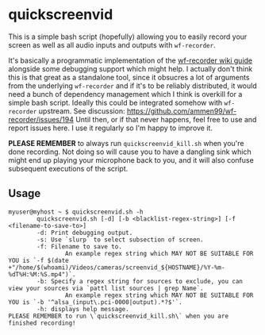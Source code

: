 # quickscreenvid

This is a simple bash script (hopefully) allowing you to easily record your screen as well as all audio inputs and outputs with `wf-recorder`.

It's basically a programmatic implementation of the [wf-recorder wiki guide](https://github.com/ammen99/wf-recorder/wiki#recording-both-mic-input-and-application-sounds) alongside some debugging support which might help.
I actually don't think this is that great as a standalone tool, since it obsucres a lot of arguments from the underlying `wf-recorder` and if it's to be reliably distributed, it would need a bunch of dependency management which I think is overkill for a simple bash script.
Ideally this could be integrated somehow with `wf-recorder` upstream.
See discussion: https://github.com/ammen99/wf-recorder/issues/194
Until then, or if that never happens, feel free to use and report issues here.
I use it regularly so I'm happy to improve it.


**PLEASE REMEMBER** to always run `quickscreenvid_kill.sh` when you're done recording.
Not doing so will cause you to have a dangling sink which might end up playing your microphone back to you, and it will also confuse subsequent executions of the script.

## Usage

```console
myuser@myhost ~ $ quickscreenvid.sh -h
        quickscreenvid.sh [-d] [-b <blacklist-regex-string>] [-f <filename-to-save-to>]
        -d: Print debugging output.
        -s: Use `slurp` to select subsection of screen.
        -f: Filename to save to.
                An example regex string which MAY NOT BE SUITABLE FOR YOU is `-f $(date +"/home/$(whoami)/Videos/cameras/screenvid_${HOSTNAME}/%Y-%m-%dT%H:%M:%S.mp4")`.
        -b: Specify a regex string for sources to exclude, you can view your sources via `pattl list sources | grep Name`.
                An example regex string which MAY NOT BE SUITABLE FOR YOU is `-b '^alsa_(input\.pci-0000|output).*?$'`.
        -h: displays help message.
PLEASE REMEMBER to run \`quickscreenvid_kill.sh\` when you are finished recording!
```
